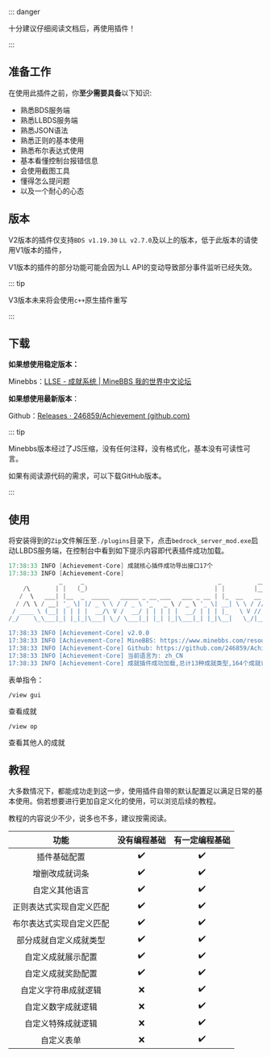 ::: danger

十分建议仔细阅读文档后，再使用插件！

:::

## 准备工作



在使用此插件之前，你**至少需要具备**以下知识:

- 熟悉BDS服务端
- 熟悉LLBDS服务端
- 熟悉JSON语法
- 熟悉正则的基本使用
- 熟悉布尔表达式使用
- 基本看懂控制台报错信息
- 会使用截图工具
- 懂得怎么提问题
- 以及一个耐心的心态



## 版本

V2版本的插件仅支持`BDS v1.19.30` `LL v2.7.0`及以上的版本，低于此版本的请使用V1版本的插件，

V1版本的插件的部分功能可能会因为LL API的变动导致部分事件监听已经失效。

::: tip

V3版本未来将会使用`c++`原生插件重写

:::



## 下载

**如果想使用稳定版本：**

Minebbs：[LLSE - 成就系统 | MineBBS 我的世界中文论坛](https://www.minebbs.com/resources/3434/)

**如果想使用最新版本**：

Github：[Releases · 246859/Achievement (github.com)](https://github.com/246859/Achievement/releases)

::: tip

Minebbs版本经过了JS压缩，没有任何注释，没有格式化，基本没有可读性可言。

如果有阅读源代码的需求，可以下载GitHub版本。

:::



## 使用

将安装得到的`Zip`文件解压至`./plugins`目录下，点击`bedrock_server_mod.exe`启动LLBDS服务端，在控制台中看到如下提示内容即代表插件成功加载。

```powershell
17:38:33 INFO [Achievement-Core] 成就核心插件成功导出接口17个
17:38:33 INFO [Achievement-Core]
              _     _                                     _          ___    ___   ___
    /\       | |   (_)                                   | |        |__ \  / _ \ / _ \
   /  \   ___| |__  _  _____   _____ _ __ ___   ___ _ __ | |_  __   __ ) || | | | | | |
  / /\ \ / __| '_ \| |/ _ \ \ / / _ \ '_ ` _ \ / _ \ '_ \| __| \ \ / // / | | | | | | |
 / ____ \ (__| | | | |  __/\ V /  __/ | | | | |  __/ | | | |_   \ V // /_ | |_| | |_| |
/_/    \_\___|_| |_|_|\___| \_/ \___|_| |_| |_|\___|_| |_|\__|   \_/|____(_)___(_)___/

17:38:33 INFO [Achievement-Core] v2.0.0
17:38:33 INFO [Achievement-Core] MineBBS: https://www.minebbs.com/resources/3434/
17:38:33 INFO [Achievement-Core] Github: https://github.com/246859/Achievement
17:38:33 INFO [Achievement-Core] 当前语言为: zh_CN
17:38:33 INFO [Achievement-Core] 成就插件成功加载,总计13种成就类型,164个成就词条,23个事件监听
```



表单指令：

```
/view gui
```

查看成就



```
/view op
```

查看其他人的成就



## 教程

大多数情况下，都能成功走到这一步，使用插件自带的默认配置足以满足日常的基本使用。倘若想要进行更加自定义化的使用，可以浏览后续的教程。

教程的内容说少不少，说多也不多，建议按需阅读。

|           功能           | 没有编程基础 | 有一定编程基础 |
| :----------------------: | :----------: | :------------: |
|       插件基础配置       |      ✔️       |       ✔️        |
|      增删改成就词条      |      ✔️       |       ✔️        |
|      自定义其他语言      |      ✔️       |       ✔️        |
| 正则表达式实现自定义匹配 |      ✔️       |       ✔️        |
| 布尔表达式实现自定义匹配 |      ✔️       |       ✔️        |
|  部分成就自定义成就类型  |      ✔️       |       ✔️        |
|    自定义成就展示配置    |      ✔️       |       ✔️        |
|    自定义成就奖励配置    |      ✔️       |       ✔️        |
|   自定义字符串成就逻辑   |     :x:      |       ✔️        |
|    自定义数字成就逻辑    |     :x:      |       ✔️        |
|    自定义特殊成就逻辑    |     :x:      |       ✔️        |
|        自定义表单        |     :x:      |       ✔️        |
